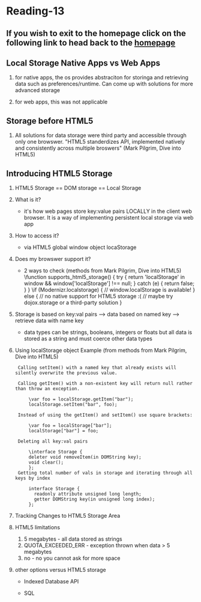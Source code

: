 # Reading-13

## If you wish to exit to the homepage click on the following link to head back to the [homepage](../README.md)

## Local Storage Native Apps vs Web Apps

1. for native apps, the os provides abstraciton for storinga and retrieving data such as preferences/runtime. Can come up with solutions for more advanced storage

1. for web apps, this was not applicable

## Storage before HTML5

1. All solutions for data storage were third party and accessible through only one browswer. "HTML5 standerdizes API, implemented natively and consistently across multiple broswers" \(Mark Pilgrim, Dive into HTML5)

## Introducing HTML5 Storage

1. HTML5 Storage \== DOM storage \== Local Storage

1. What is it?

    - it's how web pages store key:value pairs LOCALLY in the client web browser. It is a way of implementing persistent local storage via web app

1. How to access it?

    - via HTML5 global window object locaStorage 

1. Does my browswer support it?

    - 2 ways to check \(methods from Mark Pilgrim, Dive into HTML5)
        \function supports_html5_storage() {
              try {
                return 'localStorage' in window && window['localStorage'] !== null;
              } catch (e) {
                return false;
              }
            }
        \if (Modernizr.localstorage) {
            // window.localStorage is available!
          } else {
            // no native support for HTML5 storage :(
            // maybe try dojox.storage or a third-party solution
          }

1. Storage is based on key:val pairs --> data based on named key --> retrieve data with name key 

    - data types can be strings, booleans, integers or floats but all data is stored as a string and must coerce other data types 

1. Using localStorage object Example \(from methods from Mark Pilgrim, Dive into HTML5)

        Calling setItem() with a named key that already exists will silently overwrite the previous value. 
        
        Calling getItem() with a non-existent key will return null rather than throw an exception.

            \var foo = localStorage.getItem("bar");
            localStorage.setItem("bar", foo);

        Instead of using the getItem() and setItem() use square brackets:
       
            \var foo = localStorage["bar"];
            localStorage["bar"] = foo;

        Deleting all key:val pairs

            \interface Storage {
            deleter void removeItem(in DOMString key);
            void clear();
            };
        Getting total number of vals in storage and iterating through all keys by index

            interface Storage {
              readonly attribute unsigned long length;
              getter DOMString key(in unsigned long index);
            };

1. Tracking Changes to HTML5 Storage Area

1. HTML5 limitations
    1. 5 megabytes - all data stored as strings
    1. QUOTA_EXCEEDED_ERR - exception thrown when data > 5 megabytes
    1. no - no you cannot ask for more space

1. other options versus HTML5 storage

    - Indexed Database API

    - SQL

